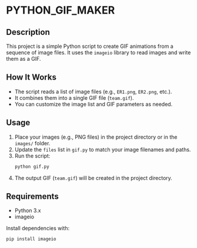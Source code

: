 # PYTHON_GIF_MAKER

## Description
This project is a simple Python script to create GIF animations from a sequence of image files. It uses the `imageio` library to read images and write them as a GIF.

## How It Works
- The script reads a list of image files (e.g., `ER1.png`, `ER2.png`, etc.).
- It combines them into a single GIF file (`team.gif`).
- You can customize the image list and GIF parameters as needed.

## Usage
1. Place your images (e.g., PNG files) in the project directory or in the `images/` folder.
2. Update the `files` list in `gif.py` to match your image filenames and paths.
3. Run the script:
	```bash
	python gif.py
	```
4. The output GIF (`team.gif`) will be created in the project directory.

## Requirements
- Python 3.x
- imageio

Install dependencies with:
```bash
pip install imageio
```